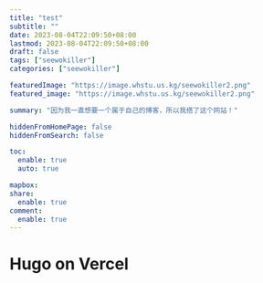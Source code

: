```yaml
---
title: "test"
subtitle: ""
date: 2023-08-04T22:09:50+08:00
lastmod: 2023-08-04T22:09:50+08:00
draft: false
tags: ["seewokiller"]
categories: ["seewokiller"]

featuredImage: "https://image.whstu.us.kg/seewokiller2.png"
featured_image: "https://image.whstu.us.kg/seewokiller2.png"

summary: "因为我一直想要一个属于自己的博客，所以我搭了这个网站！"

hiddenFromHomePage: false
hiddenFromSearch: false

toc:
  enable: true
  auto: true

mapbox:
share:
  enable: true
comment:
  enable: true
---
```


# Hugo on Vercel

